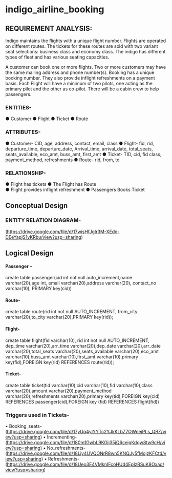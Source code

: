 # indigo_airline_booking

## REQUIREMENT ANALYSIS:
Indigo maintains the flights with a unique flight number. Flights are operated on different routes. The tickets for these routes are sold with two variant seat selections: business class and economy class.  The indigo has different types of fleet and has various seating capacities. 

A customer can book one or more flights. Two or more customers may have the same mailing address and phone number(s). Booking has a unique booking number. They also provide inflight refreshments on a payment basis. Each Flight will have a minimum of two pilots, one acting as the primary pilot and the other as co-pilot. There will be a cabin crew to help passengers.

### ENTITIES-
●	Customer
●	Flight
●	Ticket
●	Route

### ATTRIBUTES-
●	Customer- CID, age, address, contact, email, class
●	Flight- fid, rid, departure_time, departure_date, Arrival_time, arrival_date, total_seats, seats_available, eco_amt, buss_amt, first_amt
●	Ticket- TID, cid, fid class, payment_method, refreshments
●	Route- rid, from, to

### RELATIONSHIP-
●	Flight has tickets 
●	The Flight has Route  
●	Flight provides inflight refreshment 
●	Passengers Books Ticket

## Conceptual Design

### ENTITY RELATION DIAGRAM-
(https://drive.google.com/file/d/17wisHfJgIr3M-XEdd-DEeYapjS1yKRbu/view?usp=sharing)
 
## Logical Design 

#### Passenger –
create table passenger(cid int not null auto_increment,name varchar(20),age int, email varchar(20),address varchar(20), contact_no varchar(10), PRIMARY key(cid))
 
#### Route-

create table route(rid int not null AUTO_INCREMENT, from_city varchar(20),to_city varchar(20),PRIMARY key(rid));
 
#### Flight-
create table flight(fid varchar(10), rid int not null AUTO_INCREMENT, dep_time varchar(20),arr_time varchar(20),dep_date varchar(20),arr_date varchar(20),total_seats varchar(20),seats_available varchar(20),eco_amt varchar(10),buss_amt varchar(10),first_amt varchar(10),primary key(fid),FOREIGN key(rid) REFERENCES route(rid));
  
#### Ticket-
create table ticket(tid varchar(10),cid varchar(10),fid varchar(10),class varchar(20),amount varchar(20),payment_method varchar(20),refreshments varchar(20),primary key(tid),FOREIGN key(cid) REFERENCES passenger(cid),FOREIGN key (fid) REFERENCES flight(fid))
 
 
### Triggers used in Tickets-
 
•      Booking_seats-
(https://drive.google.com/file/d/17yUq4ylYYTc2YJkKLbZ7OWnejPLs_QBZ/view?usp=sharing)
•      Incrementing-
(https://drive.google.com/file/d/180m1GwbL9KGij35jQ6cejgKdgw8tw9cH/view?usp=sharing)
•      No_refreshments-
(https://drive.google.com/file/d/18Liy4UVQONrR8wn5KNQJy5fMojzKFCtd/view?usp=sharing)
•      Refreshments-
(https://drive.google.com/file/d/18Ueo3E4VMknIFcoHUd4EpIzRSuK8Oxad/view?usp=sharing)

